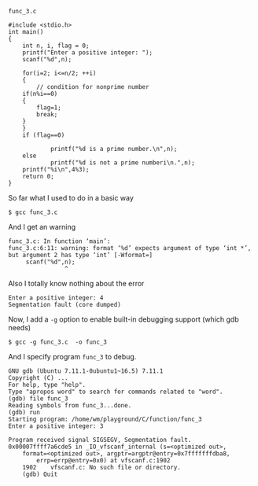 `func_3.c`
```
#include <stdio.h>
int main()
{
    int n, i, flag = 0;
    printf("Enter a positive integer: ");
    scanf("%d",n);

    for(i=2; i<=n/2; ++i)
    {
        // condition for nonprime number
	if(n%i==0)					   
	{
	    flag=1;
	    break;
	}
    }
	if (flag==0)

            printf("%d is a prime number.\n",n);
	else
            printf("%d is not a prime numberi\n.",n);
    printf("%i\n",4%3);
    return 0;
}
```
So far what I used to do in a basic way

```
$ gcc func_3.c
```
And I get an warning
```
func_3.c: In function ‘main’:
func_3.c:6:11: warning: format ‘%d’ expects argument of type ‘int *’, but argument 2 has type ‘int’ [-Wformat=]
     scanf("%d",n);
                ^
```
Also I totally know nothing about the error

```
Enter a positive integer: 4
Segmentation fault (core dumped)
```
Now, I add a `-g` option to enable built-in debugging support (which gdb needs)
```
$ gcc -g func_3.c  -o func_3
```
And I specify program `func_3` to debug.
```
GNU gdb (Ubuntu 7.11.1-0ubuntu1~16.5) 7.11.1
Copyright (C) ...
For help, type "help".
Type "apropos word" to search for commands related to "word".
(gdb) file func_3
Reading symbols from func_3...done.
(gdb) run
Starting program: /home/wm/playground/C/function/func_3
Enter a positive integer: 3

Program received signal SIGSEGV, Segmentation fault.
0x00007ffff7a6cde5 in _IO_vfscanf_internal (s=<optimized out>,
    format=<optimized out>, argptr=argptr@entry=0x7fffffffdba8,
        errp=errp@entry=0x0) at vfscanf.c:1902
	1902	vfscanf.c: No such file or directory.
	(gdb) Quit
```
